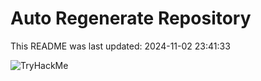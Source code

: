 # Auto Regenerate Repository

This README was last updated: 2024-11-02 23:41:33

 ![TryHackMe](https://tryhackme.com/badge/533634)